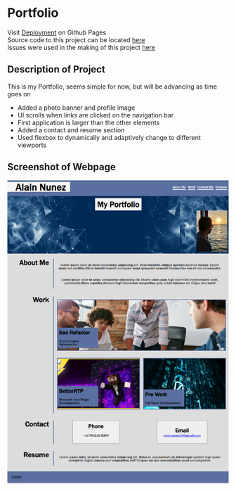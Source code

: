 # Portfolio

Visit [Deployment](https://superronancraft.github.io/bootcamp-Portfolio/) on Github Pages  
Source code to this project can be located [here](index.html)  
Issues were used in the making of this project [here](../../issues?q=is%3Aissue+is%3Aclosed)

## Description of Project

This is my Portfolio, seems simple for now, but will be advancing as time goes on

- Added a photo banner and profile image
- UI scrolls when links are clicked on the navigation bar
- First application is larger than the other elements
- Added a contact and resume section
- Used flexbox to dynamically and adaptively change to different viewports

## Screenshot of Webpage

![Screenshot of Webpage](/assets/webpage.png)
